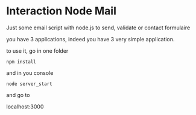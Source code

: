 Interaction Node Mail
=====================

Just some email script with node.js to send, validate or contact formulaire

you have 3 applications, indeed you have 3 very simple application.

to use it, go in one folder

`npm install`

and in you console

`node server_start`

and go to 

localhost:3000

